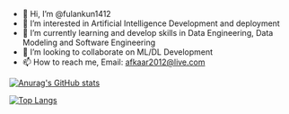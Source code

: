 - 👋 Hi, I’m @fulankun1412
- 👀 I’m interested in Artificial Intelligence Development and deployment 
- 🌱 I’m currently learning and develop skills in Data Engineering, Data Modeling and Software Engineering
- 💞️ I’m looking to collaborate on ML/DL Development
- 📫 How to reach me, Email: afkaar2012@live.com

[![Anurag's GitHub stats](https://github-readme-stats.vercel.app/api?username=fulankun1412)](https://github.com/anuraghazra/github-readme-stats)

[![Top Langs](https://github-readme-stats.vercel.app/api/top-langs/?username=fulankun1412&hide=jupyter)](https://github.com/anuraghazra/github-readme-stats)
<!---
fulankun1412/fulankun1412 is a ✨ special ✨ repository because its `README.md` (this file) appears on your GitHub profile.
You can click the Preview link to take a look at your changes.
--->
